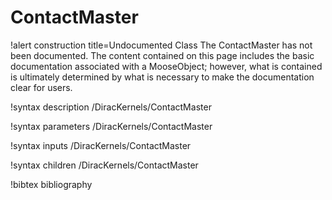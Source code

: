 <!-- MOOSE Documentation Stub: Remove this when content is added. -->

# ContactMaster

!alert construction title=Undocumented Class
The ContactMaster has not been documented. The content contained on this page
includes the basic documentation associated with a MooseObject; however, what is contained is
ultimately determined by what is necessary to make the documentation clear for users.

!syntax description /DiracKernels/ContactMaster

!syntax parameters /DiracKernels/ContactMaster

!syntax inputs /DiracKernels/ContactMaster

!syntax children /DiracKernels/ContactMaster

!bibtex bibliography
